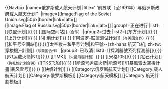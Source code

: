 {{Navbox
|name=俄罗斯载人航天计划
|title='''前苏联（至1991年）与俄罗斯政府载人航天计划'''
|image=[[Image:Flag of the Soviet Union.svg|50px|border|link=|alt=]]<br />[[Image:Flag of Russia.svg|50px|border|link=|alt=]]
|group1=正在进行
|list1=[[联盟计划]]{{·}} [[国际空间站]]<small>（合作）</small>
|group2=过去
|list2=[[东方计划]]{{·}} [[上升计划]]{{·}} [[礼炮计划]]{{·}} [[阿波罗-联盟测试计划]]<small>（与美国合作）</small>{{·}} [[和平号空间站]]{{·}}[[太空梭－和平号计划|和平號--{zh-hans:航天飞机; zh-tw:穿梭機}-計劃]]<small>（与美国合作）</small>
|group3=已取消
|list3=[[探測器號系列探測器]]{{·}} [[N1运载火箭|N1]]{{·}} [[TMK]]<small>（火星飛越計劃）</small>{{·}} [[米格105]]{{·}} [[钻石计划]]<small>（與礼炮计划合併）</small>/[[TKS飞船]]{{·}} [[能源号运载火箭|能源号]]/[[暴風雪太空梭計畫|暴风雪号]]{{·}} [[快帆计划]] 
}}
<noinclude>
[[Category:俄罗斯航天计划]]
[[Category:载人航天计划]]
[[Category:俄罗斯模板]]
[[Category:航天模板]]
[[Category:航天計劃模板]]
</noinclude>